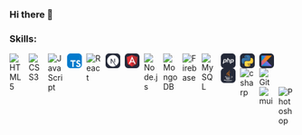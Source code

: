 ### Hi there 👋

### Skills:

<img align="left" alt="HTML5" width="26px" src="https://cdn.jsdelivr.net/gh/devicons/devicon/icons/html5/html5-original.svg" style="padding-right:8px;" />
<img align="left" alt="CSS3" width="26px" src="https://cdn.jsdelivr.net/gh/devicons/devicon/icons/css3/css3-original.svg" style="padding-right:8px;" />
<img align="left" alt="JavaScript" width="26px" src="https://cdn.jsdelivr.net/gh/devicons/devicon/icons/javascript/javascript-original.svg" style="padding-right:8px;" />
<img align="left" alt="TypeScript" width="26px" src="https://github.com/tandpfun/skill-icons/blob/main/icons/TypeScript.svg" style="padding-right:8px;" />
<img align="left" alt="React" width="26px" src="https://cdn.jsdelivr.net/gh/devicons/devicon/icons/react/react-original.svg" style="padding-right:8px;" />
<img align="left" alt="NextJS" width="26px" src="https://github.com/tandpfun/skill-icons/blob/main/icons/NextJS-Dark.svg" style="padding-right:8px;" />
<img align="left" alt="Angular" width="26px" src="https://github.com/tandpfun/skill-icons/blob/main/icons/Angular-Dark.svg" style="padding-right:8px;" />
<img align="left" alt="Node.js" width="26px" src="https://cdn.jsdelivr.net/gh/devicons/devicon/icons/nodejs/nodejs-original.svg" style="padding-right:8px;" />
<img align="left" alt="MongoDB" width="26px" src="https://cdn.jsdelivr.net/gh/devicons/devicon/icons/mongodb/mongodb-original.svg" style="padding-right:8px;" />
<img align="left" alt="Firebase" width="26px" src="https://www.vectorlogo.zone/logos/firebase/firebase-icon.svg" style="padding-right:8px;" />
<img align="left" alt="MySQL" width="26px" src="https://cdn.jsdelivr.net/gh/devicons/devicon/icons/mysql/mysql-original.svg" style="padding-right:8px;" />  
<img align="left" alt="PHP" width="26px" src="https://github.com/tandpfun/skill-icons/blob/main/icons/PHP-Dark.svg" style="padding-right:8px;" />
<img align="left" alt="Python" width="26px" src="https://github.com/tandpfun/skill-icons/blob/main/icons/Python-Dark.svg" style="padding-right:8px;" />
<img align="left" alt="Kotlin" width="26px" src="https://github.com/tandpfun/skill-icons/blob/main/icons/Kotlin-Dark.svg" style="padding-right:8px;" />
<img align="left" alt="Java" width="26px" src="https://github.com/tandpfun/skill-icons/blob/main/icons/Java-Dark.svg" style="padding-right:8px;" />
<img align="left" alt="csharp" width="26px" src="https://cdn.cdnlogo.com/logos/c/27/c.svg" style="padding-right:8px;" />  
<img align="left" alt="Git" width="26px" src="https://cdn.jsdelivr.net/gh/devicons/devicon/icons/git/git-original.svg" style="padding-right:8px;" />
<img align="left" alt="mui" width="26px" src="https://cdn.cdnlogo.com/logos/m/57/material-ui.svg" style="padding-right:8px;" />
<img align="left" alt="Photoshop" width="26px" src="https://uxwing.com/wp-content/themes/uxwing/download/10-brands-and-social-media/adobe-photoshop.svg" />



<!--
**younis3/younis3** is a ✨ _special_ ✨ repository because its `README.md` (this file) appears on your GitHub profile.

Here are some ideas to get you started:

- 🔭 I’m currently working on ...
- 🌱 I’m currently learning ...
- 👯 I’m looking to collaborate on ...
- 🤔 I’m looking for help with ...
- 💬 Ask me about ...
- 📫 How to reach me: ...
- 😄 Pronouns: ...
- ⚡ Fun fact: ...
-->
